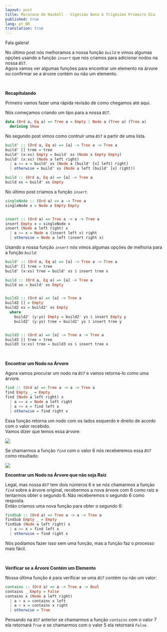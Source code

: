 ```yaml
---
layout: post
title: Maratona de Haskell - Vigésimo Nono à Trigésimo Primeiro Dia
published: true
lang: pt_BR
translation: true
---
```


Fala galera!

No último post nós melhoramos a nossa função *`build`* e vimos algumas opções usando a função *`insert`* que nós criamos para adicionar nodos na nossa *`BST`*.  
Agora vamos ver algumas funções para encontrar um elemento na árvore ou confirmar se a árvore contém ou não um elemento.

<br />

**Recapitulando**

Primeiro vamos fazer uma rápida revisão de como chegamos até aqui.

Nós começamos criando um tipo para a nossa *`BST`*.
```haskell
data (Ord a, Eq a) => Tree a = Empty | Node a (Tree a) (Tree a)
  deriving Show
```

<!--more-->
No segundo post vimos como contruir uma *`BST`* a partir de uma lista.
```haskell
build' :: (Ord a, Eq a) => [a] -> Tree a -> Tree a
build' [] tree = tree
build' (x:xs) Empty = build' xs (Node x Empty Empty)
build' (x:xs) (Node a left right)
  | a >= x = build' xs (Node a (build' [x] left) right)
  | otherwise = build' xs (Node a left (build' [x] right))

build :: (Ord a, Eq a) => [a] -> Tree a
build xs = build' xs Empty
```

No último post criamos a função *`insert`*.
```haskell
singleNode :: (Ord a) => a -> Tree a
singleNode x = Node x Empty Empty


insert :: (Ord a) => Tree a -> a -> Tree a
insert Empty x = singleNode x
insert (Node a left right) x
  | a >= x = Node a (insert left x) right
  | otherwise = Node a left (insert right x)
```

Usando a nossa função *`insert`* nós vimos algumas opções de melhoria para a função *`build`*:
```haskell
build' :: (Ord a, Eq a) => [a] -> Tree a -> Tree a
build' [] tree = tree
build' (x:xs) tree = build' xs $ insert tree x

build :: (Ord a, Eq a) => [a] -> Tree a
build xs = build' xs Empty


build2 :: (Ord a) => [a] -> Tree a
build2 [] = Empty
build2 xs = build2' xs Empty
  where
    build2' (y:ys) Empty = build2' ys $ insert Empty y
    build2' (y:ys) tree = build2' ys $ insert tree y


build3 :: (Ord a) => [a] -> Tree a -> Tree a
build3 [] tree = tree
build3 (x:xs) tree = build3 xs $ insert tree x
```

<br />

**Encontrar um Nodo na Árvore**

Agora vamos procurar um nodo na *`BST`* e vamos retorna-lo como uma árvore.
```haskell
find :: (Ord a) => Tree a -> a -> Tree a
find Empty _ = Empty
find (Node a left right) x
  | a == x = Node a left right
  | a >= x = find left x
  | otherwise = find right x
```
Essa função retorna um nodo com os lados esquerdo e direito de acordo com o valor recebido.  
Vamos dizer que temos essa árvore:

<image src="{{site.url}}/images/bst_2.png" />

Se chamarmos a função *`find`* com o valor 6 nós receberemos essa *`BST`* como resultado:

<image src="{{site.url}}/images/bst_3.png" />

**Encontrar um Nodo na Árvore que não seja Raíz**

Legal, mas nossa *`BST`* tem dois números 6 e se nós chamarmos a função *`find`* sobre a árvore original, recebermos a nova árvore com 6 como raíz e tentarmos obter o segundo 6. Não receberemos o segundo 6 como resposta.  
Então criamos uma nova função para obter o segundo 6:
```haskell
findSub :: (Ord a) => Tree a -> a -> Tree a
findSub Empty _ = Empty
findSub (Node a left right) x
  | a >= x = find left x
  | otherwise = find right x
```
Nós podiamos fazer isso sem uma função, mas a função faz o processo mais fácil.

<br />

**Verificar se a Árvore Contém um Elemento**

Nossa última função é para verificar se uma *`BST`* contém ou não um valor:
```haskell
contains :: (Ord a) => a -> Tree a -> Bool
contains _ Empty = False
contains x (Node a left right)
  | a > x = contains x left
  | a < x = contains x right
  | otherwise = True
```
Pensando na *`BST`* anterior se chamarmos a função *`contains`* com o valor 7 ela retornará *`True`* e se chamarmos com o valor 5 ela retornará *`False`*.
